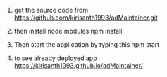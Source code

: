 1. get the source code from 
https://github.com/kirisanth1993/adMaintainer.git

2. then install node modules
npm install

3. Then start the application by typing this
npm start

4. to see already deployed app
https://kirisanth1993.github.io/adMaintainer/


